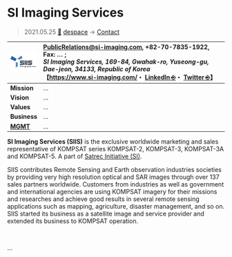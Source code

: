 # SI Imaging Services
> 2021.05.25 [🚀](../../index/index.md) [despace](../index.md) → [Contact](../contact.md)

|[![](../f/contact/s/siis_logo1_thumb.png)](../f/contact/s/siis_logo1.webp)|<PublicRelations@si-imaging.com>, +82-70-7835-1922, Fax: … ;<br> *SI Imaging Services, 169-84, Gwahak-ro, Yuseong-gu, Dae-jeon, 34133, Republic of Korea*<br> 【<https://www.si-imaging.com/>・ [LinkedIn ⎆](https://www.linkedin.com/company/si-imaging-services/)・ [Twitter ⎆](https://twitter.com/si_imaging)】|
|:--|:--|
|**Mission**|…|
|**Vision**|…|
|**Values**|…|
|**Business**|…|
|**[MGMT](../mgmt.md)**|…|

**SI Imaging Services (SIIS)** is the exclusive worldwide marketing and sales representative of KOMPSAT series KOMPSAT-2, KOMPSAT-3, KOMPSAT-3A and KOMPSAT-5. A part of [Satrec Initiative (SI)](satreci.md).

SIIS contributes Remote Sensing and Earth observation industries societies by providing very high resolution optical and SAR images through over 137 sales partners worldwide. Customers from industries as well as government and international agencies are using KOMPSAT imagery for their missions and researches and achieve good results in several remote sensing applications such as mapping, agriculture, disaster management, and so on. SIIS started its business as a satellite image and service provider and extended its business to KOMPSAT operation.

<p style="page-break-after:always"> </p>

…
